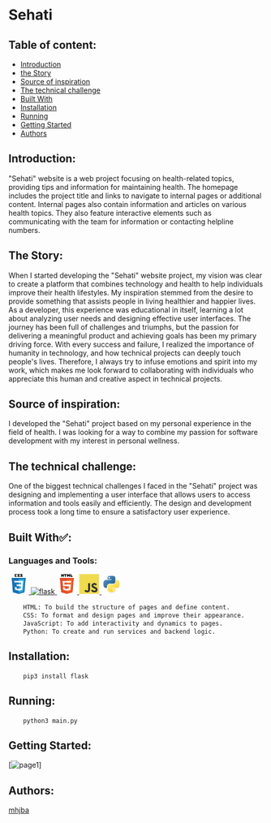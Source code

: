 # Sehati

## Table of content:



- [Introduction](#introduction)
- [the Story](#The-Story)
- [Source of inspiration](#Source-of-inspiration)
- [The technical challenge](#The-technical-challenge)
- [Built With](#Built-With)
- [Installation](#Installation)
- [Running](#Running)
- [Getting Started](#Getting )
- [Authors](#Authors)



## Introduction:

"Sehati" website is a web project focusing on health-related topics, providing tips and information for maintaining health. The homepage includes the project title and links to navigate to internal pages or additional content.
Internal pages also contain information and articles on various health topics. They also feature interactive elements such as communicating with the team for information or contacting helpline numbers.


## The Story:

When I started developing the "Sehati" website project, my vision was clear to create a platform that combines technology and health to help individuals improve their health lifestyles. My inspiration stemmed from the desire to provide something that assists people in living healthier and happier lives.
As a developer, this experience was educational in itself, learning a lot about analyzing user needs and designing effective user interfaces. The journey has been full of challenges and triumphs, but the passion for delivering a meaningful product and achieving goals has been my primary driving force.
With every success and failure, I realized the importance of humanity in technology, and how technical projects can deeply touch people's lives. Therefore, I always try to infuse emotions and spirit into my work, which makes me look forward to collaborating with individuals who appreciate this human and creative aspect in technical projects.

## Source of inspiration:

I developed the "Sehati" project based on my personal experience in the field of health. I was looking for a way to combine my passion for software development with my interest in personal wellness.

## The technical challenge:

One of the biggest technical challenges I faced in the "Sehati" project was designing and implementing a user interface that allows users to access information and tools easily and efficiently. The design and development process took a long time to ensure a satisfactory user experience.

## Built With✅:

<h3 align="left">Languages and Tools:</h3>
<p align="left"> <a href="https://www.w3schools.com/css/" target="_blank" rel="noreferrer"> <img src="https://raw.githubusercontent.com/devicons/devicon/master/icons/css3/css3-original-wordmark.svg" alt="css3" width="40" height="40"/> </a> <a href="https://flask.palletsprojects.com/" target="_blank" rel="noreferrer"> <img src="https://www.vectorlogo.zone/logos/pocoo_flask/pocoo_flask-icon.svg" alt="flask" width="40" height="40"/> </a> <a href="https://www.w3.org/html/" target="_blank" rel="noreferrer"> <img src="https://raw.githubusercontent.com/devicons/devicon/master/icons/html5/html5-original-wordmark.svg" alt="html5" width="40" height="40"/> </a> <a href="https://developer.mozilla.org/en-US/docs/Web/JavaScript" target="_blank" rel="noreferrer"> <img src="https://raw.githubusercontent.com/devicons/devicon/master/icons/javascript/javascript-original.svg" alt="javascript" width="40" height="40"/> </a> <a href="https://www.python.org" target="_blank" rel="noreferrer"> <img src="https://raw.githubusercontent.com/devicons/devicon/master/icons/python/python-original.svg" alt="python" width="40" height="40"/> </a> </p>


        HTML: To build the structure of pages and define content.
        CSS: To format and design pages and improve their appearance.
        JavaScript: To add interactivity and dynamics to pages.
        Python: To create and run services and backend logic.

## Installation:

        pip3 install flask

## Running:

        python3 main.py

## Getting Started:
[![page1](https://github.com/Mhjba/Sehati/assets/132380677/9061efdc-78e0-4a15-b8df-8be0c64d7012)]

## Authors:

[mhjba](https://github.com/Mhjba)











